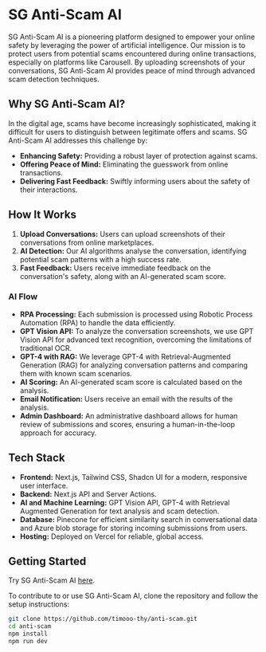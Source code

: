 # SG Anti-Scam AI

SG Anti-Scam AI is a pioneering platform designed to empower your online safety by leveraging the power of artificial intelligence. Our mission is to protect users from potential scams encountered during online transactions, especially on platforms like Carousell. By uploading screenshots of your conversations, SG Anti-Scam AI provides peace of mind through advanced scam detection techniques.

## Why SG Anti-Scam AI?

In the digital age, scams have become increasingly sophisticated, making it difficult for users to distinguish between legitimate offers and scams. SG Anti-Scam AI addresses this challenge by:

- **Enhancing Safety:** Providing a robust layer of protection against scams.
- **Offering Peace of Mind:** Eliminating the guesswork from online transactions.
- **Delivering Fast Feedback:** Swiftly informing users about the safety of their interactions.

## How It Works

1. **Upload Conversations:** Users can upload screenshots of their conversations from online marketplaces.
2. **AI Detection:** Our AI algorithms analyse the conversation, identifying potential scam patterns with a high success rate.
3. **Fast Feedback:** Users receive immediate feedback on the conversation's safety, along with an AI-generated scam score.

### AI Flow

- **RPA Processing:** Each submission is processed using Robotic Process Automation (RPA) to handle the data efficiently.
- **GPT Vision API:** To analyze the conversation screenshots, we use GPT Vision API for advanced text recognition, overcoming the limitations of traditional OCR.
- **GPT-4 with RAG:** We leverage GPT-4 with Retrieval-Augmented Generation (RAG) for analyzing conversation patterns and comparing them with known scam scenarios.
- **AI Scoring:** An AI-generated scam score is calculated based on the analysis.
- **Email Notification:** Users receive an email with the results of the analysis.
- **Admin Dashboard:** An administrative dashboard allows for human review of submissions and scores, ensuring a human-in-the-loop approach for accuracy.

## Tech Stack

- **Frontend:** Next.js, Tailwind CSS, Shadcn UI for a modern, responsive user interface.
- **Backend:** Next.js API and Server Actions.
- **AI and Machine Learning:** GPT Vision API, GPT-4 with Retrieval Augmented Generation for text analysis and scam detection.
- **Database:** Pinecone for efficient similarity search in conversational data and Azure blob storage for storing incoming submissions from users.
- **Hosting:** Deployed on Vercel for reliable, global access.

## Getting Started

Try SG Anti-Scam AI [here](https://anti-scam.vercel.app).

To contribute to or use SG Anti-Scam AI, clone the repository and follow the setup instructions:

```bash
git clone https://github.com/timooo-thy/anti-scam.git
cd anti-scam
npm install
npm run dev
```
